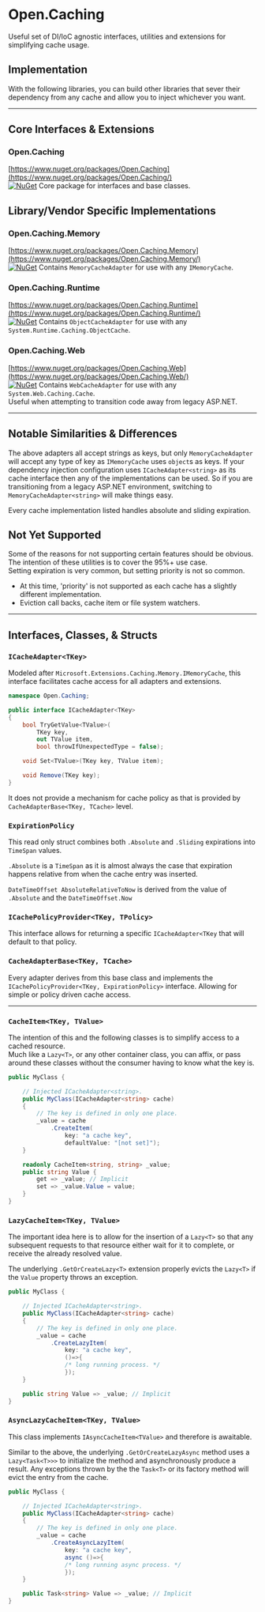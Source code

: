 # Open.Caching

Useful set of DI/IoC agnostic interfaces, utilities and extensions for simplifying cache usage.

## Implementation

With the following libraries, you can build other libraries that sever their dependency from any cache and allow you to inject whichever you want.

---

## Core Interfaces & Extensions

### Open.Caching

[https://www.nuget.org/packages/Open.Caching](https://www.nuget.org/packages/Open.Caching/)  
[![NuGet](https://img.shields.io/nuget/v/Open.Caching.svg)](https://www.nuget.org/packages/Open.Caching/) Core package for interfaces and base classes.

## Library/Vendor Specific Implementations

### Open.Caching.Memory

[https://www.nuget.org/packages/Open.Caching.Memory](https://www.nuget.org/packages/Open.Caching.Memory/)  
[![NuGet](https://img.shields.io/nuget/v/Open.Caching.Memory.svg)](https://www.nuget.org/packages/Open.Caching.Memory/) Contains `MemoryCacheAdapter` for use with any `IMemoryCache`.

### Open.Caching.Runtime

[https://www.nuget.org/packages/Open.Caching.Runtime](https://www.nuget.org/packages/Open.Caching.Runtime/)  
[![NuGet](https://img.shields.io/nuget/v/Open.Caching.Runtime.svg)](https://www.nuget.org/packages/Open.Caching.Runtime/) Contains `ObjectCacheAdapter` for use with any `System.Runtime.Caching.ObjectCache`.

### Open.Caching.Web

[https://www.nuget.org/packages/Open.Caching.Web](https://www.nuget.org/packages/Open.Caching.Web/)  
[![NuGet](https://img.shields.io/nuget/v/Open.Caching.Web.svg)](https://www.nuget.org/packages/Open.Caching.Web/) Contains `WebCacheAdapter` for use with any `System.Web.Caching.Cache`.  
Useful when attempting to transition code away from legacy ASP.NET.

---

## Notable Similarities &amp; Differences

The above adapters all accept strings as keys, but only `MemoryCacheAdapter` will accept any type of key as `IMemoryCache` uses `object`s as keys.  If your dependency injection configuration uses `ICacheAdapter<string>` as its cache interface then any of the implementations can be used.  So if you are transitioning from a legacy ASP.NET environment, switching to `MemoryCacheAdapter<string>` will make things easy.

Every cache implementation listed handles absolute and sliding expiration.

## Not Yet Supported

Some of the reasons for not supporting certain features should be obvious. The intention of these utilities is to cover the 95%+ use case.  
Setting expiration is very common, but setting priority is not so common.

* At this time, 'priority' is not supported as each cache has a slightly different implementation.
* Eviction call backs, cache item or file system watchers.

---

## Interfaces, Classes, &amp; Structs

### `ICacheAdapter<TKey>` 

Modeled after `Microsoft.Extensions.Caching.Memory.IMemoryCache`, this interface facilitates cache access for all adapters and extensions.

```cs
namespace Open.Caching;

public interface ICacheAdapter<TKey>
{
	bool TryGetValue<TValue>(
		TKey key,
		out TValue item,
		bool throwIfUnexpectedType = false);

	void Set<TValue>(TKey key, TValue item);

	void Remove(TKey key);
}
```

It does not provide a mechanism for cache policy as that is provided by `CacheAdapterBase<TKey, TCache>` level.

### `ExpirationPolicy`

This read only struct combines both `.Absolute` and `.Sliding` expirations into `TimeSpan` values.

`.Absolute` is a `TimeSpan` as it is almost always the case that expiration happens relative from when the cache entry was inserted.

`DateTimeOffset AbsoluteRelativeToNow` is derived from the value of `.Absolute` and the `DateTimeOffset.Now`

### `ICachePolicyProvider<TKey, TPolicy>`

This interface allows for returning a specific `ICacheAdapter<TKey` that will default to that policy.

### `CacheAdapterBase<TKey, TCache>`

Every adapter derives from this base class and implements the `ICachePolicyProvider<TKey, ExpirationPolicy>` interface. Allowing for simple or policy driven cache access.

---

### `CacheItem<TKey, TValue>`

The intention of this and the following classes is to simplify access to a cached resource.  
Much like a `Lazy<T>`, or any other container class, you can affix, or pass around these classes without the consumer having to know what the key is.

```cs
public MyClass {

    // Injected ICacheAdapter<string>.
    public MyClass(ICacheAdapter<string> cache)
    {
        // The key is defined in only one place.
        _value = cache
            .CreateItem(
                key: "a cache key",
                defaultValue: "[not set]");
    }

    readonly CacheItem<string, string> _value;
    public string Value {
        get => _value; // Implicit
        set => _value.Value = value;
    }
}
```

### `LazyCacheItem<TKey, TValue>`

The important idea here is to allow for the insertion of a `Lazy<T>` so that any subsequent requests to that resource either wait for it to complete, or receive the already resolved value.

The underlying `.GetOrCreateLazy<T>` extension properly evicts the `Lazy<T>` if the `Value` property throws an exception.

```cs
public MyClass {

    // Injected ICacheAdapter<string>.
    public MyClass(ICacheAdapter<string> cache)
    {
        // The key is defined in only one place.
        _value = cache
            .CreateLazyItem(
                key: "a cache key",
                ()=>{
                /* long running process. */
                });
    }

    public string Value => _value; // Implicit
}
```


### `AsyncLazyCacheItem<TKey, TValue>`

This class implements `IAsyncCacheItem<TValue>` and therefore is awaitable.

Similar to the above, the underlying `.GetOrCreateLazyAsync` method uses a `Lazy<Task<T>>>` to initialize the method and asynchronously produce a result.  Any exceptions thrown by the the `Task<T>` or its factory method will evict the entry from the cache.

```cs
public MyClass {

    // Injected ICacheAdapter<string>.
    public MyClass(ICacheAdapter<string> cache)
    {
        // The key is defined in only one place.
        _value = cache
            .CreateAsyncLazyItem(
                key: "a cache key",
                async ()=>{
                /* long running async process. */
                });
    }

    public Task<string> Value => _value; // Implicit
}
```
